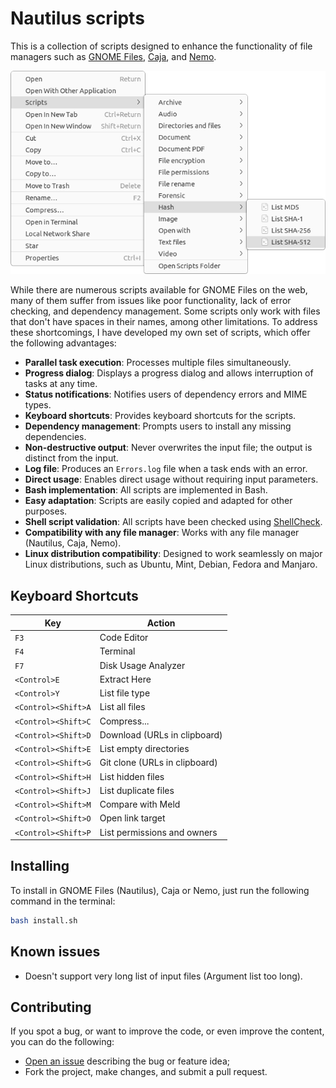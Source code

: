 # Nautilus scripts

This is a collection of scripts designed to enhance the functionality of file managers such as [GNOME Files](https://gitlab.gnome.org/GNOME/nautilus), [Caja](https://github.com/mate-desktop/caja), and [Nemo](https://github.com/linuxmint/nemo).

![screenshot](.assets/screenshot.png)

While there are numerous scripts available for GNOME Files on the web, many of them suffer from issues like poor functionality, lack of error checking, and dependency management. Some scripts only work with files that don't have spaces in their names, among other limitations. To address these shortcomings, I have developed my own set of scripts, which offer the following advantages:

- **Parallel task execution**: Processes multiple files simultaneously.
- **Progress dialog**: Displays a progress dialog and allows interruption of tasks at any time.
- **Status notifications**: Notifies users of dependency errors and MIME types.
- **Keyboard shortcuts**: Provides keyboard shortcuts for the scripts.
- **Dependency management**: Prompts users to install any missing dependencies.
- **Non-destructive output**: Never overwrites the input file; the output is distinct from the input.
- **Log file**: Produces an `Errors.log` file when a task ends with an error.
- **Direct usage**: Enables direct usage without requiring input parameters.
- **Bash implementation**: All scripts are implemented in Bash.
- **Easy adaptation**: Scripts are easily copied and adapted for other purposes.
- **Shell script validation**: All scripts have been checked using [ShellCheck](https://github.com/koalaman/shellcheck).
- **Compatibility with any file manager**: Works with any file manager (Nautilus, Caja, Nemo).
- **Linux distribution compatibility**: Designed to work seamlessly on major Linux distributions, such as Ubuntu, Mint, Debian, Fedora and Manjaro.

## Keyboard Shortcuts

| Key                 | Action                        |
| ------------------- | ----------------------------- |
| `F3`                | Code Editor                   |
| `F4`                | Terminal                      |
| `F7`                | Disk Usage Analyzer           |
| `<Control>E`        | Extract Here                  |
| `<Control>Y`        | List file type                |
| `<Control><Shift>A` | List all files                |
| `<Control><Shift>C` | Compress...                   |
| `<Control><Shift>D` | Download (URLs in clipboard)  |
| `<Control><Shift>E` | List empty directories        |
| `<Control><Shift>G` | Git clone (URLs in clipboard) |
| `<Control><Shift>H` | List hidden files             |
| `<Control><Shift>J` | List duplicate files          |
| `<Control><Shift>M` | Compare with Meld             |
| `<Control><Shift>O` | Open link target              |
| `<Control><Shift>P` | List permissions and owners   |

## Installing

To install in GNOME Files (Nautilus), Caja or Nemo, just run the following command in the terminal:

```sh
bash install.sh
```

## Known issues

- Doesn't support very long list of input files (Argument list too long).

## Contributing

If you spot a bug, or want to improve the code, or even improve the content, you can do the following:

- [Open an issue](https://github.com/cfgnunes/nautilus-scripts/issues/new)
  describing the bug or feature idea;
- Fork the project, make changes, and submit a pull request.
